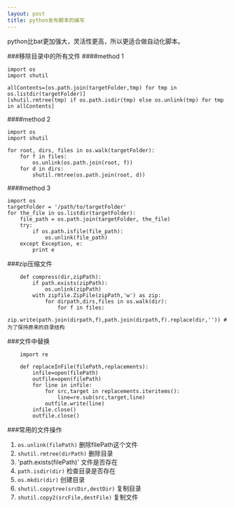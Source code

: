 ```yaml
---
layout: post
title: python发布脚本的编写
---
```


python比bat更加强大，灵活性更高，所以更适合做自动化脚本。

###移除目录中的所有文件
####method 1

    import os
    import shutil

    allContents=[os.path.join(targetFolder,tmp) for tmp in os.listdir(targetFolder)]
    [shutil.rmtree(tmp) if os.path.isdir(tmp) else os.unlink(tmp) for tmp in allContents]

####method 2

    import os
    import shutil

    for root, dirs, files in os.walk(targetFolder):
        for f in files:
            os.unlink(os.path.join(root, f))
        for d in dirs:
            shutil.rmtree(os.path.join(root, d))

####method 3

    import os 
    targetFolder = '/path/to/targetFolder'
    for the_file in os.listdir(targetFolder):
        file_path = os.path.join(targetFolder, the_file)
        try:
            if os.path.isfile(file_path):
                os.unlink(file_path)
        except Exception, e:
            print e

###zip压缩文件

        def compress(dir,zipPath):
            if path.exists(zipPath):
                os.unlink(zipPath)
            with zipfile.ZipFile(zipPath,'w') as zip:
                for dirpath,dirs,files in os.walk(dir):
                    for f in files:
                        zip.write(path.join(dirpath,f),path.join(dirpath,f).replace(dir,'')) #为了保持原来的目录结构

###文件中替换

        import re

        def replaceInFile(filePath,replacements):
            infile=open(filePath)
            outfile=open(filePath)
            for line in infile:
                for src,target in replacements.iteritems():
                    line=re.sub(src,target,line)
                outfile.write(line)
            infile.close()
            outfile.close()

###常用的文件操作

1. `os.unlink(filePath)` 删除filePath这个文件
2. `shutil.rmtree(dirPath)` 删除目录
3. 'path.exists(filePath)' 文件是否存在
4. `path.isdir(dir)` 检查目录是否存在
5. `os.mkdir(dir)` 创建目录
6. `shutil.copytree(srcDir,destDir)` 复制目录
7. `shutil.copy2(srcFile,destFile)` 复制文件